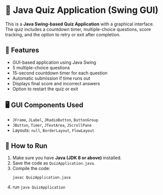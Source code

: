 # 🧠 Java Quiz Application (Swing GUI)

This is a **Java Swing-based Quiz Application** with a graphical interface. The quiz includes a countdown timer, multiple-choice questions, score tracking, and the option to retry or exit after completion.

## 📌 Features

- GUI-based application using Java Swing
- 5 multiple-choice questions
- 15-second countdown timer for each question
- Automatic submission if time runs out
- Displays final score and incorrect answers
- Option to restart the quiz or exit

## 🖥️ GUI Components Used

- `JFrame`, `JLabel`, `JRadioButton`, `ButtonGroup`
- `JButton`, `Timer`, `JTextArea`, `JScrollPane`
- Layouts: `null`, `BorderLayout`, `FlowLayout`

## 🚀 How to Run

1. Make sure you have **Java (JDK 8 or above)** installed.
2. Save the code as `QuizApplication.java`.
3. Compile the code:
   ```bash
   javac QuizApplication.java
4. run `java QuizApplication`
